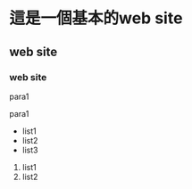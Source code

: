 # 這是一個基本的web site
## web site
### web site


para1

para1


- list1
- list2
- list3

1. list1
2. list2
